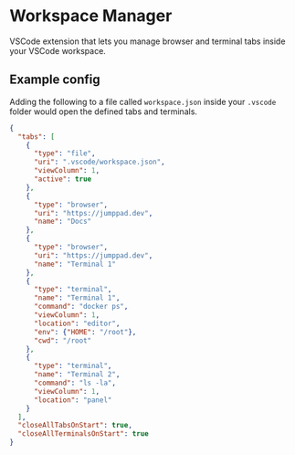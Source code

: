 # Workspace Manager

VSCode extension that lets you manage browser and terminal tabs inside your VSCode workspace.

## Example config

Adding the following to a file called `workspace.json` inside your `.vscode` folder would open the defined
tabs and terminals.

```json
{
  "tabs": [
    {
      "type": "file",
      "uri": ".vscode/workspace.json",
      "viewColumn": 1,
      "active": true
    },
    {
      "type": "browser",
      "uri": "https://jumppad.dev",
      "name": "Docs"
    },
    {
      "type": "browser",
      "uri": "https://jumppad.dev", 
      "name": "Terminal 1"
    },
    {
      "type": "terminal",
      "name": "Terminal 1", 
      "command": "docker ps", 
      "viewColumn": 1, 
      "location": "editor", 
      "env": {"HOME": "/root"},
      "cwd": "/root"
    },
    {
      "type": "terminal", 
      "name": "Terminal 2", 
      "command": "ls -la", 
      "viewColumn": 1, 
      "location": "panel"
    }
  ],
  "closeAllTabsOnStart": true,
  "closeAllTerminalsOnStart": true
}
```